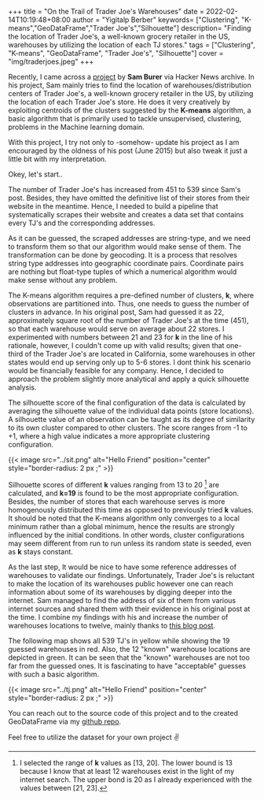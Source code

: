 +++
title = "On the Trail of Trader Joe's Warehouses"
date = 2022-02-14T10:19:48+08:00
author = "Yigitalp Berber"
keywords= ["Clustering", "K-means","GeoDataFrame","Trader Joe's","Silhouette"]
description= "Finding the location of Trader Joe's, a well-known grocery retailer in the US, warehouses by utilizing the location of each TJ stores."
tags = ["Clustering", "K-means", "GeoDataFrame", "Trader Joe's", "Silhouette"]
cover = "img/traderjoes.jpeg"
+++

Recently, I came across a [project](https://sburer.github.io/2015/06/02/Trader-Joes.html) by **Sam Burer** via Hacker News archive. In his project, Sam mainly tries to find the location of warehouses/distribution centers of Trader Joe's, a well-known grocery retailer in the US, by utilizing the location of each Trader Joe's store.  He does it very creatively by exploiting centroids of the clusters suggested by the **K-means** algorithm, a basic algorithm that is primarily used to tackle unsupervised, clustering, problems in the Machine learning domain. 

With this project, I try not only to -somehow- update his project as I am encouraged by the oldness of his post (June 2015) but also tweak it just a little bit with my interpretation.

Okey, let's start..

The number of Trader Joe's has increased from 451 to 539 since Sam's post. Besides, they have omitted the definitive list of their stores from their website in the meantime. Hence, I needed to build a pipeline that systematically scrapes their website and creates a data set that contains every TJ's and the corresponding addresses. 

As it can be guessed, the scraped addresses are string-type, and we need to transform them so that our algorithm would make sense of them. The transformation can be done by geocoding. It is a process that resolves string type addresses into geographic coordinate pairs. Coordinate pairs are nothing but float-type tuples of which a numerical algorithm would make sense without any problem. 

The K-means algorithm requires a pre-defined number of clusters, **k**, where observations are partitioned into. Thus, one needs to guess the number of clusters in advance. In his original post, Sam had guessed it as 22, approximately square root of the number of Trader Joe's at the time (451), so that each warehouse would serve on average about 22 stores. I experimented with numbers between 21 and 23 for **k** in the line of his rationale, however, I couldn't come up with valid results; given that one-third of the Trader Joe's are located in California, some warehouses in other states would end up serving only up to 5-6 stores. I dont think his scenario would be financially feasible for any company. Hence, I decided to approach the problem slightly more analytical and apply a quick silhouette analysis.

The silhouette score of the final configuration of the data is calculated by averaging the silhouette value of the individual data points (store locations). A silhouette value of an observation can be taught as its degree of similarity to its own cluster compared to other clusters. The score ranges from -1 to +1, where a high value indicates a more appropriate clustering configuration.  

{{< image src="../sit.png" alt="Hello Friend" position="center" style="border-radius: 2 px ;" >}}


Silhouette scores of different **k** values ranging from 13 to 20 [^1] are calculated, and **k=19** is found to be the most appropriate configuration.  Besides, the number of stores that each warehouse serves is more homogenously distributed this time as opposed to previously tried **k** values. It should be noted that the K-means algorithm only converges to a local minimum rather than a global minimum, hence the results are strongly influenced by the initial conditions. In other words, cluster configurations may seem different from run to run unless its random state is seeded, even as **k** stays constant.

[^1]: I selected the range of **k** values as [13, 20]. The lower bound is 13 because I know that at least 12 warehouses exist in the light of my internet search. The upper bond is 20 as I already experienced with the values between [21, 23].

As the last step, It would be nice to have some reference addresses of warehouses to validate our findings. Unfortunately, Trader Joe's is reluctant to make the location of its warehouses public however one can reach information about some of its warehouses by digging deeper into the internet. Sam managed to find the address of six of them from various internet sources and shared them with their evidence in his original post at the time. I combine my findings with his and increase the number of warehouses locations to twelve, mainly thanks to [this blog post](https://panethos.wordpress.com/2015/08/15/charting-the-waters-of-trader-joes-distribution-network/).

The following map shows all 539 TJ's in yellow while showing the 19 guessed warehouses in red. Also, the 12 "known" warehouse locations are depicted in green. It can be seen that the "known" warehouses are not too far from the guessed ones. It is fascinating to have "acceptable" guesses with such a basic algorithm.


{{< image src="../tj.png" alt="Hello Friend" position="center" style="border-radius: 2 px ;" >}}

You can reach out to the source code of this project and to the created GeoDataFrame via my [github repo](https://github.com/ytalp17/TJ).

Feel free to utilize the dataset for your own project :v:









